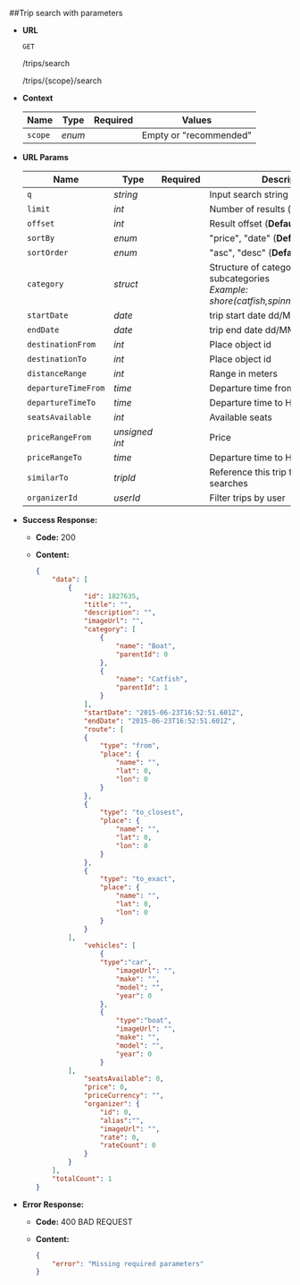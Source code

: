 ##<a name="trip-search-with-parameters"></a>Trip search with parameters

* **URL**

	`GET`

	/trips/search

	/trips/{scope}/search

* **Context**

	| Name    | Type   | Required | Values                 |
	|---------|--------|----------|------------------------|
	| `scope` | *enum* |          | Empty or "recommended" |

* **URL Params**

	| Name                | Type           | Required | Description                                                                                     |
	|---------------------|----------------|----------|-------------------------------------------------------------------------------------------------|
	| `q`                 | *string*       |          | Input search string                                                                             |
	| `limit`             | *int*          |          | Number of results (**Default 10**)                                                              |
	| `offset`            | *int*          |          | Result offset (**Default 0**)                                                                   |
	| `sortBy`            | *enum*         |          | "price", "date" (**Default date**)                                                              |
	| `sortOrder`         | *enum*         |          | "asc", "desc" (**Default desc**)                                                                |
	| `category`          | *struct*       |          | Structure of categories and subcategories<br />*Example: shore(catfish,spinning),boat(catfish)* |
	| `startDate`         | *date*         |          | trip start date dd/MM/yyyy                                                                      |
	| `endDate`           | *date*         |          | trip end date dd/MM/yyyy                                                                        |
	| `destinationFrom`   | *int*          |          | Place object id                                                                                 |
	| `destinationTo`     | *int*          |          | Place object id                                                                                 |
	| `distanceRange`     | *int*          |          | Range in meters                                                                                 |
	| `departureTimeFrom` | *time*         |          | Departure time from HH                                                                          |
	| `departureTimeTo`   | *time*         |          | Departure time to HH                                                                            |
	| `seatsAvailable`    | *int*          |          | Available seats                                                                                 |
	| `priceRangeFrom`    | *unsigned int* |          | Price                                                                                           |
	| `priceRangeTo`      | *time*         |          | Departure time to HH                                                                            |
	| `similarTo`         | *tripId*       |          | Reference this trip for similar searches                                                        |
	| `organizerId`       | *userId*       |          | Filter trips by user                                                                            |


* **Success Response:**

	* **Code:** 200 <br />
	* **Content:**

		```json
		{
			"data": [
				{
					"id": 1827635,
					"title": "",
					"description": "",
					"imageUrl": "",
					"category": [
						{
							"name": "Boat",
							"parentId": 0
						},
						{
							"name": "Catfish",
							"parentId": 1
						}
					],
					"startDate": "2015-06-23T16:52:51.601Z",
					"endDate": "2015-06-23T16:52:51.601Z",
					"route": [
					{
						"type": "from",
						"place": {
							"name": "",
							"lat": 0,
							"lon": 0
						}
					},
					{
						"type": "to_closest",
						"place": {
							"name": "",
							"lat": 0,
							"lon": 0
						}
					},
					{
						"type": "to_exact",
						"place": {
							"name": "",
							"lat": 0,
							"lon": 0
						}
					}
				],
					"vehicles": [
						{
						"type":"car",
							"imageUrl": "",
							"make": "",
							"model": "",
							"year": 0
						},
						{
							"type":"boat",
							"imageUrl": "",
							"make": "",
							"model": "",
							"year": 0
						}
				],
					"seatsAvailable": 0,
					"price": 0,
					"priceCurrency": "",
					"organizer": {
						"id": 0,
						"alias":"",
						"imageUrl": "",
						"rate": 0,
						"rateCount": 0
					}
				}
			],
			"totalCount": 1
		}
		```

* **Error Response:**

	* **Code:** 400 BAD REQUEST <br />
	* **Content:**

		```json
		{
			"error": "Missing required parameters"
		}
		```
